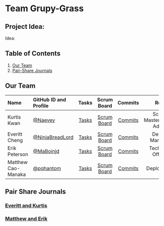 # Team Grupy-Grass
## Project Idea:
Idea: 

## Table of Contents
1. [Our Team](https://github.com/Naevey/grupy-grass/blob/main/README.md#our-team)
2. [Pair-Share Journals](https://github.com/Naevey/grupy-grass/blob/main/README.md#pair-share-journals)

## Our Team

| Name | GitHub ID and Profile | Tasks | Scrum Board | Commits | Role | 
|:-----|:----------------------|:-----:|:-----------:|:-------:|:-------:|
| Kurtis Kwan| [@Naevey](https://github.com/Naevey)| [Tasks]() |[Scrum Board](https://github.com/Naevey/grupy-grass/projects/1) | [Commits]() | Scrum Master/Github Admin
| Everitt Cheng| [@NinjaBreadLord](https://github.com/NinjaBreadLord)| [Tasks]() |[Scrum Board](https://github.com/Naevey/grupy-grass/projects/1) | [Commits](https://github.com/Naevey/grupy-grass/commits?author=NinjaBreadlord) | Design Manager
| Erik Peterson| [@MaBoinjd](https://github.com/MaBoinjd)| [Tasks]() |[Scrum Board](https://github.com/Naevey/grupy-grass/projects/1) | [Commits](https://github.com/Naevey/grupy-grass/commits?author=MaBoinjd) | Technical Officer
| Matthew Cao-Manaka| [@pqhantom](https://github.com/Pqhantom)| [Tasks]() |[Scrum Board](https://github.com/Naevey/grupy-grass/projects/1) | [Commits](https://github.com/Naevey/grupy-grass/commits?author=Pqhantom) | Deployment

## Pair Share Journals
### [Everitt and Kurtis]()
### [Matthew and Erik]()

